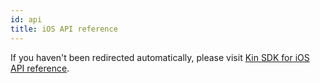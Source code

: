 ```yaml
---
id: api
title: iOS API reference
---
```


<script>window.location = "/api-ref/ios-sdk/";</script>

If you haven't been redirected automatically, please visit [Kin SDK for iOS API reference](/api-ref/ios-sdk/).
